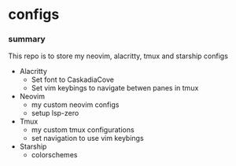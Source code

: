 # configs

### summary
This repo is to store my neovim, alacritty, tmux and starship configs

- Alacritty
  - Set font to CaskadiaCove
  - Set vim keybings to navigate betwen panes in tmux
- Neovim
  - my custom neovim configs
  - setup lsp-zero
- Tmux
  - my custom tmux configurations
  - set navigation to use vim keybings
- Starship
  - colorschemes
